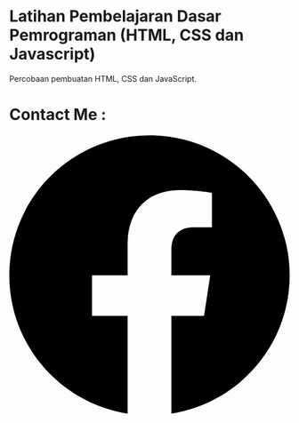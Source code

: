 # Latihan Pembelajaran Dasar Pemrograman (HTML, CSS dan Javascript)
Percobaan pembuatan HTML, CSS dan JavaScript.

# Contact Me :
<p>
    <a href="https://facebook.com/irfanali1" target="_blank"><svg class="h-6 fill-current text-gray-600 hover:text-green-700" role="img" viewBox="0 0 24 24" xmlns="http://www.w3.org/2000/svg">
					<path d="M24 12.073c0-6.627-5.373-12-12-12s-12 5.373-12 12c0 5.99 4.388 10.954 10.125 11.854v-8.385H7.078v-3.47h3.047V9.43c0-3.007 1.792-4.669 4.533-4.669 1.312 0 2.686.235 2.686.235v2.953H15.83c-1.491 0-1.956.925-1.956 1.874v2.25h3.328l-.532 3.47h-2.796v8.385C19.612 23.027 24 18.062 24 12.073z"></path>
					</svg></a>
    <a href="https://instagram.com/irfan_lie92" target="_blank">
					</a>
</p>
